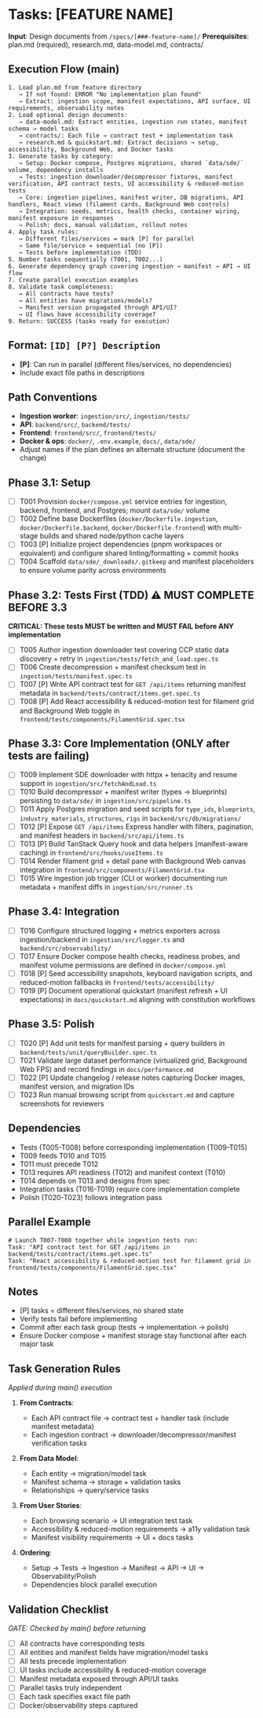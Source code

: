 # Tasks: [FEATURE NAME]

**Input**: Design documents from `/specs/[###-feature-name]/`
**Prerequisites**: plan.md (required), research.md, data-model.md, contracts/

## Execution Flow (main)
```
1. Load plan.md from feature directory
   → If not found: ERROR "No implementation plan found"
   → Extract: ingestion scope, manifest expectations, API surface, UI requirements, observability notes
2. Load optional design documents:
   → data-model.md: Extract entities, ingestion run states, manifest schema → model tasks
   → contracts/: Each file → contract test + implementation task
   → research.md & quickstart.md: Extract decisions → setup, accessibility, Background Web, and Docker tasks
3. Generate tasks by category:
   → Setup: Docker compose, Postgres migrations, shared `data/sde/` volume, dependency installs
   → Tests: ingestion downloader/decompressor fixtures, manifest verification, API contract tests, UI accessibility & reduced-motion tests
   → Core: ingestion pipelines, manifest writer, DB migrations, API handlers, React views (filament cards, Background Web controls)
   → Integration: seeds, metrics, health checks, container wiring, manifest exposure in responses
   → Polish: docs, manual validation, rollout notes
4. Apply task rules:
   → Different files/services = mark [P] for parallel
   → Same file/service = sequential (no [P])
   → Tests before implementation (TDD)
5. Number tasks sequentially (T001, T002...)
6. Generate dependency graph covering ingestion → manifest → API → UI flow
7. Create parallel execution examples
8. Validate task completeness:
   → All contracts have tests?
   → All entities have migrations/models?
   → Manifest version propagated through API/UI?
   → UI flows have accessibility coverage?
9. Return: SUCCESS (tasks ready for execution)
```

## Format: `[ID] [P?] Description`
- **[P]**: Can run in parallel (different files/services, no dependencies)
- Include exact file paths in descriptions

## Path Conventions
- **Ingestion worker**: `ingestion/src/`, `ingestion/tests/`
- **API**: `backend/src/`, `backend/tests/`
- **Frontend**: `frontend/src/`, `frontend/tests/`
- **Docker & ops**: `docker/`, `.env.example`, `docs/`, `data/sde/`
- Adjust names if the plan defines an alternate structure (document the change)

## Phase 3.1: Setup
- [ ] T001 Provision `docker/compose.yml` service entries for ingestion, backend, frontend, and Postgres; mount `data/sde/` volume
- [ ] T002 Define base Dockerfiles (`docker/Dockerfile.ingestion`, `docker/Dockerfile.backend`, `docker/Dockerfile.frontend`) with multi-stage builds and shared node/python cache layers
- [ ] T003 [P] Initialize project dependencies (pnpm workspaces or equivalent) and configure shared linting/formatting + commit hooks
- [ ] T004 Scaffold `data/sde/_downloads/.gitkeep` and manifest placeholders to ensure volume parity across environments

## Phase 3.2: Tests First (TDD) ⚠️ MUST COMPLETE BEFORE 3.3
**CRITICAL: These tests MUST be written and MUST FAIL before ANY implementation**
- [ ] T005 Author ingestion downloader test covering CCP static data discovery + retry in `ingestion/tests/fetch_and_load.spec.ts`
- [ ] T006 Create decompression + manifest checksum test in `ingestion/tests/manifest.spec.ts`
- [ ] T007 [P] Write API contract test for `GET /api/items` returning manifest metadata in `backend/tests/contract/items.get.spec.ts`
- [ ] T008 [P] Add React accessibility & reduced-motion test for filament grid and Background Web toggle in `frontend/tests/components/FilamentGrid.spec.tsx`

## Phase 3.3: Core Implementation (ONLY after tests are failing)
- [ ] T009 Implement SDE downloader with httpx + tenacity and resume support in `ingestion/src/fetchAndLoad.ts`
- [ ] T010 Build decompressor + manifest writer (types → blueprints) persisting to `data/sde/` in `ingestion/src/pipeline.ts`
- [ ] T011 Apply Postgres migration and seed scripts for `type_ids`, `blueprints`, `industry_materials`, `structures`, `rigs` in `backend/src/db/migrations/`
- [ ] T012 [P] Expose `GET /api/items` Express handler with filters, pagination, and manifest headers in `backend/src/api/items.ts`
- [ ] T013 [P] Build TanStack Query hook and data helpers (manifest-aware caching) in `frontend/src/hooks/useItems.ts`
- [ ] T014 Render filament grid + detail pane with Background Web canvas integration in `frontend/src/components/FilamentGrid.tsx`
- [ ] T015 Wire ingestion job trigger (CLI or worker) documenting run metadata + manifest diffs in `ingestion/src/runner.ts`

## Phase 3.4: Integration
- [ ] T016 Configure structured logging + metrics exporters across ingestion/backend in `ingestion/src/logger.ts` and `backend/src/observability/`
- [ ] T017 Ensure Docker compose health checks, readiness probes, and manifest volume permissions are defined in `docker/compose.yml`
- [ ] T018 [P] Seed accessibility snapshots, keyboard navigation scripts, and reduced-motion fallbacks in `frontend/tests/accessibility/`
- [ ] T019 [P] Document operational quickstart (manifest refresh + UI expectations) in `docs/quickstart.md` aligning with constitution workflows

## Phase 3.5: Polish
- [ ] T020 [P] Add unit tests for manifest parsing + query builders in `backend/tests/unit/queryBuilder.spec.ts`
- [ ] T021 Validate large dataset performance (virtualized grid, Background Web FPS) and record findings in `docs/performance.md`
- [ ] T022 [P] Update changelog / release notes capturing Docker images, manifest version, and migration IDs
- [ ] T023 Run manual browsing script from `quickstart.md` and capture screenshots for reviewers

## Dependencies
- Tests (T005-T008) before corresponding implementation (T009-T015)
- T009 feeds T010 and T015
- T011 must precede T012
- T013 requires API readiness (T012) and manifest context (T010)
- T014 depends on T013 and designs from spec
- Integration tasks (T016-T019) require core implementation complete
- Polish (T020-T023) follows integration pass

## Parallel Example
```
# Launch T007-T008 together while ingestion tests run:
Task: "API contract test for GET /api/items in backend/tests/contract/items.get.spec.ts"
Task: "React accessibility & reduced-motion test for filament grid in frontend/tests/components/FilamentGrid.spec.tsx"
```

## Notes
- [P] tasks = different files/services, no shared state
- Verify tests fail before implementing
- Commit after each task group (tests → implementation → polish)
- Ensure Docker compose + manifest storage stay functional after each major task

## Task Generation Rules
*Applied during main() execution*

1. **From Contracts**:
   - Each API contract file → contract test + handler task (include manifest metadata)
   - Each ingestion contract → downloader/decompressor/manifest verification tasks

2. **From Data Model**:
   - Each entity → migration/model task
   - Manifest schema → storage + validation tasks
   - Relationships → query/service tasks

3. **From User Stories**:
   - Each browsing scenario → UI integration test task
   - Accessibility & reduced-motion requirements → a11y validation task
   - Manifest visibility requirements → UI + docs tasks

4. **Ordering**:
   - Setup → Tests → Ingestion → Manifest → API → UI → Observability/Polish
   - Dependencies block parallel execution

## Validation Checklist
*GATE: Checked by main() before returning*

- [ ] All contracts have corresponding tests
- [ ] All entities and manifest fields have migration/model tasks
- [ ] All tests precede implementation
- [ ] UI tasks include accessibility & reduced-motion coverage
- [ ] Manifest metadata exposed through API/UI tasks
- [ ] Parallel tasks truly independent
- [ ] Each task specifies exact file path
- [ ] Docker/observability steps captured
